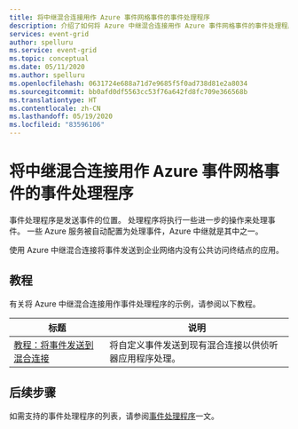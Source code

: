 ```yaml
---
title: 将中继混合连接用作 Azure 事件网格事件的事件处理程序
description: 介绍了如何将 Azure 中继混合连接用作 Azure 事件网格事件的事件处理程序。
services: event-grid
author: spelluru
ms.service: event-grid
ms.topic: conceptual
ms.date: 05/11/2020
ms.author: spelluru
ms.openlocfilehash: 0631724e688a71d7e9685f5f0ad738d81e2a8034
ms.sourcegitcommit: bb0afd0df5563cc53f76a642fd8fc709e366568b
ms.translationtype: HT
ms.contentlocale: zh-CN
ms.lasthandoff: 05/19/2020
ms.locfileid: "83596106"
---
```

# <a name="relay-hybrid-connection-as-an-event-handler-for-azure-event-grid-events"></a>将中继混合连接用作 Azure 事件网格事件的事件处理程序
事件处理程序是发送事件的位置。 处理程序将执行一些进一步的操作来处理事件。 一些 Azure 服务被自动配置为处理事件，Azure 中继就是其中之一。 

使用 Azure 中继混合连接将事件发送到企业网络内没有公共访问终结点的应用。

## <a name="tutorials"></a>教程
有关将 Azure 中继混合连接用作事件处理程序的示例，请参阅以下教程。 

|标题  |说明  |
|---------|---------|
| [教程：将事件发送到混合连接](custom-event-to-hybrid-connection.md) | 将自定义事件发送到现有混合连接以供侦听器应用程序处理。 |

## <a name="next-steps"></a>后续步骤
如需支持的事件处理程序的列表，请参阅[事件处理程序](event-handlers.md)一文。 